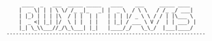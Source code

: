 
         ____  _   ___  _____ _____   ____    ___     _____ ____  
        |  _ \| | | \ \/ /_ _|_   _| |  _ \  / \ \   / /_ _/ ___| 
        | |_) | | | |\  / | |  | |   | | | |/ _ \ \ / / | |\___ \ 
        |  _ <| |_| |/  \ | |  | |   | |_| / ___ \ V /  | | ___) |
        |_| \_\\___//_/\_\___| |_|   |____/_/   \_\_/  |___|____/ 
    ----------------------------------------------------------------- 
